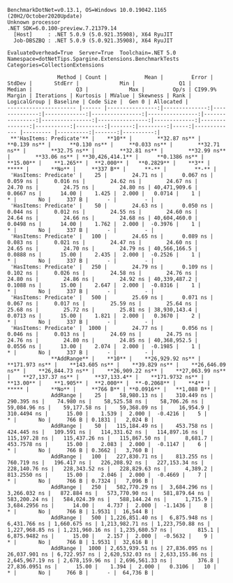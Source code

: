 
    BenchmarkDotNet=v0.13.1, OS=Windows 10.0.19042.1165 (20H2/October2020Update)
    Unknown processor
    .NET SDK=6.0.100-preview.7.21379.14
      [Host]     : .NET 5.0.9 (5.0.921.35908), X64 RyuJIT
      Job-DBSZBQ : .NET 5.0.9 (5.0.921.35908), X64 RyuJIT

    EvaluateOverhead=True  Server=True  Toolchain=.NET 5.0  
    Namespace=dotNetTips.Spargine.Extensions.BenchmarkTests  Categories=CollectionExtensions  

                    Method | Count |            Mean |         Error |        StdDev |       StdErr |             Min |              Q1 |          Median |              Q3 |             Max |         Op/s | CI99.9% Margin | Iterations | Kurtosis | MValue | Skewness | Rank | LogicalGroup | Baseline | Code Size |  Gen 0 | Allocated |
    ---------------------- |------ |----------------:|--------------:|--------------:|-------------:|----------------:|----------------:|----------------:|----------------:|----------------:|-------------:|---------------:|-----------:|---------:|-------:|---------:|-----:|------------- |--------- |----------:|-------:|----------:|
     **'HasItems: Predicate'** |    **10** |        **32.87 ns** |      **0.139 ns** |      **0.130 ns** |     **0.033 ns** |        **32.71 ns** |        **32.75 ns** |        **32.81 ns** |        **32.99 ns** |        **33.06 ns** | **30,426,414.1** |      **0.1386 ns** |      **15.00** |    **1.265** |  **2.000** |   **0.2829** |    **3** |            ***** |       **No** |     **337 B** |      **-** |         **-** |
     'HasItems: Predicate' |    25 |        24.71 ns |      0.067 ns |      0.059 ns |     0.016 ns |        24.62 ns |        24.67 ns |        24.70 ns |        24.75 ns |        24.80 ns | 40,471,909.6 |      0.0667 ns |      14.00 |    1.425 |  2.000 |   0.0714 |    1 |            * |       No |     337 B |      - |         - |
     'HasItems: Predicate' |    50 |        24.63 ns |      0.050 ns |      0.044 ns |     0.012 ns |        24.55 ns |        24.60 ns |        24.64 ns |        24.66 ns |        24.68 ns | 40,604,460.0 |      0.0498 ns |      14.00 |    1.762 |  2.000 |  -0.3976 |    1 |            * |       No |     337 B |      - |         - |
     'HasItems: Predicate' |   100 |        24.65 ns |      0.089 ns |      0.083 ns |     0.021 ns |        24.47 ns |        24.60 ns |        24.65 ns |        24.70 ns |        24.79 ns | 40,566,166.5 |      0.0888 ns |      15.00 |    2.435 |  2.000 |  -0.2526 |    1 |            * |       No |     337 B |      - |         - |
     'HasItems: Predicate' |   250 |        24.79 ns |      0.109 ns |      0.102 ns |     0.026 ns |        24.58 ns |        24.76 ns |        24.80 ns |        24.86 ns |        24.92 ns | 40,339,487.2 |      0.1088 ns |      15.00 |    2.647 |  2.000 |  -0.8316 |    1 |            * |       No |     337 B |      - |         - |
     'HasItems: Predicate' |   500 |        25.69 ns |      0.071 ns |      0.067 ns |     0.017 ns |        25.59 ns |        25.64 ns |        25.68 ns |        25.72 ns |        25.81 ns | 38,930,143.4 |      0.0713 ns |      15.00 |    1.821 |  2.000 |   0.3670 |    2 |            * |       No |     337 B |      - |         - |
     'HasItems: Predicate' |  1000 |        24.77 ns |      0.056 ns |      0.046 ns |     0.013 ns |        24.69 ns |        24.75 ns |        24.76 ns |        24.80 ns |        24.85 ns | 40,368,952.5 |      0.0556 ns |      13.00 |    2.074 |  2.000 |  -0.1985 |    1 |            * |       No |     337 B |      - |         - |
                  **AddRange** |    **10** |    **26,929.92 ns** |    **171.973 ns** |    **143.605 ns** |    **39.829 ns** |    **26,646.09 ns** |    **26,844.73 ns** |    **26,909.22 ns** |    **27,063.99 ns** |    **27,137.37 ns** |     **37,133.4** |    **171.9732 ns** |      **13.00** |    **1.905** |  **2.000** |  **-0.2068** |    **4** |            ***** |       **No** |     **766 B** | **0.0916** |   **1,088 B** |
                  AddRange |    25 |    58,980.13 ns |    310.449 ns |    290.395 ns |    74.980 ns |    58,525.58 ns |    58,706.26 ns |    59,084.96 ns |    59,177.58 ns |    59,368.09 ns |     16,954.9 |    310.4494 ns |      15.00 |    1.539 |  2.000 |  -0.4216 |    5 |            * |       No |     766 B | 0.1831 |   2,024 B |
                  AddRange |    50 |   115,184.49 ns |    453.758 ns |    424.445 ns |   109.591 ns |   114,331.62 ns |   114,897.16 ns |   115,197.28 ns |   115,437.26 ns |   115,867.50 ns |      8,681.7 |    453.7578 ns |      15.00 |    2.083 |  2.000 |  -0.1147 |    6 |            * |       No |     766 B | 0.3662 |   3,760 B |
                  AddRange |   100 |   227,830.71 ns |    813.255 ns |    760.719 ns |   196.417 ns |   226,208.92 ns |   227,153.34 ns |   228,140.76 ns |   228,343.52 ns |   228,829.63 ns |      4,389.2 |    813.2550 ns |      15.00 |    2.046 |  2.000 |  -0.4669 |    7 |            * |       No |     766 B | 0.7324 |   7,096 B |
                  AddRange |   250 |   582,770.29 ns |  3,684.296 ns |  3,266.032 ns |   872.884 ns |   573,770.90 ns |   581,879.64 ns |   583,200.24 ns |   584,024.39 ns |   588,144.24 ns |      1,715.9 |  3,684.2956 ns |      14.00 |    4.737 |  2.000 |  -1.1436 |    8 |            * |       No |     766 B | 1.9531 |  16,544 B |
                  AddRange |   500 | 1,226,851.40 ns |  6,875.948 ns |  6,431.766 ns | 1,660.675 ns | 1,213,982.71 ns | 1,223,750.88 ns | 1,227,968.85 ns | 1,231,960.16 ns | 1,235,680.57 ns |        815.1 |  6,875.9482 ns |      15.00 |    2.157 |  2.000 |  -0.5632 |    9 |            * |       No |     766 B | 1.9531 |  32,616 B |
                  AddRange |  1000 | 2,653,939.51 ns | 27,836.095 ns | 26,037.901 ns | 6,722.957 ns | 2,620,532.03 ns | 2,633,155.86 ns | 2,645,967.19 ns | 2,678,159.96 ns | 2,696,561.33 ns |        376.8 | 27,836.0951 ns |      15.00 |    1.394 |  2.000 |   0.3106 |   10 |            * |       No |     766 B |      - |  64,736 B |
